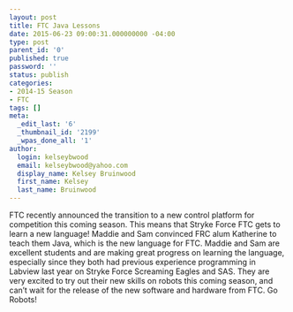 ```yaml
---
layout: post
title: FTC Java Lessons
date: 2015-06-23 09:00:31.000000000 -04:00
type: post
parent_id: '0'
published: true
password: ''
status: publish
categories:
- 2014-15 Season
- FTC
tags: []
meta:
  _edit_last: '6'
  _thumbnail_id: '2199'
  _wpas_done_all: '1'
author:
  login: kelseybwood
  email: kelseybwood@yahoo.com
  display_name: Kelsey Bruinwood
  first_name: Kelsey
  last_name: Bruinwood
---
```

<p>FTC recently announced the transition to a new control platform for competition this coming season. This means that Stryke Force FTC gets to learn a new language! Maddie and Sam convinced FRC alum Katherine to teach them Java, which is the new language for FTC. Maddie and Sam are excellent students and are making great progress on learning the language, especially since they both had previous experience programming in Labview last year on Stryke Force Screaming Eagles and SAS. They are very excited to try out their new skills on robots this coming season, and can’t wait for the release of the new software and hardware from FTC. Go Robots!</p>
